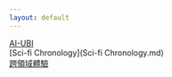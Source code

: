 ```yaml
---
layout: default
---
```

[AI-UBI](AI-UBI.md)  
[Sci-fi Chronology](Sci-fi Chronology.md)  
[跨領域體驗](跨領域體驗.md)  
